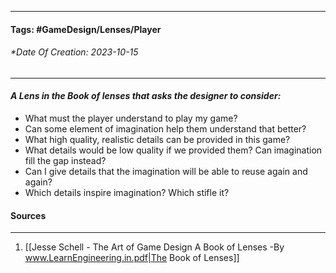 __________________________________________________________________________
#### **Tags:** #GameDesign/Lenses/Player
###### *Date Of Creation: 2023-10-15
__________________________________________________________________________

#### ***A Lens in the Book of lenses that asks the designer to consider:***
- What must the player understand to play my game?
- Can some element of imagination help them understand that better?
- What high quality, realistic details can be provided in this game?
- What details would be low quality if we provided them? Can imagination fill the gap instead?
- Can I give details that the imagination will be able to reuse again and again?
- Which details inspire imagination? Which stifle it?
#### Sources
__________________________________________________________________________
1. [[Jesse Schell - The Art of Game Design A Book of Lenses -By www.LearnEngineering.in.pdf|The Book of Lenses]]